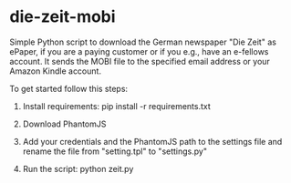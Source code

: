 die-zeit-mobi
========

Simple Python script to download the German newspaper "Die Zeit" as ePaper, if you are a paying customer or if you e.g., have an e-fellows account. It sends the MOBI file to the specified email address or your Amazon Kindle account.

To get started follow this steps:

1. Install requirements: pip install -r requirements.txt

2. Download PhantomJS

3. Add your credentials and the PhantomJS path to the settings file and rename the file from "setting.tpl" to "settings.py"

4. Run the script: python zeit.py

